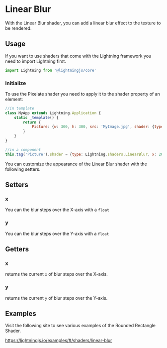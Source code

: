 # Linear Blur

With the Linear Blur shader, you can add a linear blur effect to the texture to be rendered.

## Usage

If you want to use shaders that come with the Lightning framework you need to import Lightning first.

```js
import Lightning from '@lightningjs/core'
```

### Initialize

To use the Pixelate shader you need to apply it to the shader property of an element:

```js
//in template
class MyApp extends Lightning.Application {
    static _template() {
        return {
            Picture: {w: 300, h: 300, src: 'MyImage.jpg', shader: {type: Lightning.shaders.LinearBlur, x: 20}}
        }
    }
}

//in a component
this.tag('Picture').shader = {type: Lightning.shaders.LinearBlur, x: 20}
```

You can customize the appearance of the Linear Blur shader with the following setters.


## Setters

### x
You can the blur steps over the X-axis with a `float`

### y
You can the blur steps over the Y-axis with a `float`

## Getters

### x
returns the current `x` of blur steps over the X-axis.

### y
returns the current `y` of blur steps over the Y-axis.


## Examples

Visit the following site to see various examples of the Rounded Rectangle Shader.

<https://lightningjs.io/examples/#/shaders/linear-blur>
